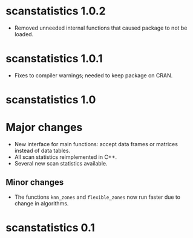 # scanstatistics 1.0.2

* Removed unneeded internal functions that caused package to not be loaded.

# scanstatistics 1.0.1

* Fixes to compiler warnings; needed to keep package on CRAN.

# scanstatistics 1.0

# Major changes

* New interface for main functions: accept data frames or matrices instead of
  data tables.
* All scan statistics reimplemented in C++.
* Several new scan statistics available.

## Minor changes

* The functions `knn_zones` and `flexible_zones` now run faster due to change
  in algorithms.

# scanstatistics 0.1
